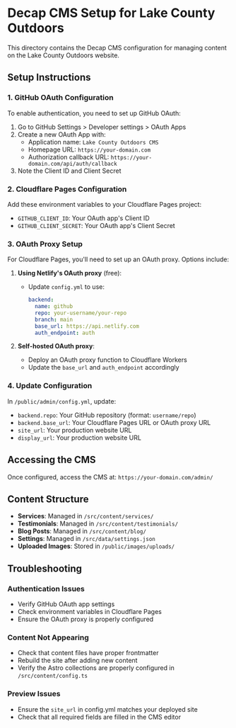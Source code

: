 # Decap CMS Setup for Lake County Outdoors

This directory contains the Decap CMS configuration for managing content on the Lake County Outdoors website.

## Setup Instructions

### 1. GitHub OAuth Configuration

To enable authentication, you need to set up GitHub OAuth:

1. Go to GitHub Settings > Developer settings > OAuth Apps
2. Create a new OAuth App with:
   - Application name: `Lake County Outdoors CMS`
   - Homepage URL: `https://your-domain.com`
   - Authorization callback URL: `https://your-domain.com/api/auth/callback`
3. Note the Client ID and Client Secret

### 2. Cloudflare Pages Configuration

Add these environment variables to your Cloudflare Pages project:

- `GITHUB_CLIENT_ID`: Your OAuth app's Client ID
- `GITHUB_CLIENT_SECRET`: Your OAuth app's Client Secret

### 3. OAuth Proxy Setup

For Cloudflare Pages, you'll need to set up an OAuth proxy. Options include:

1. **Using Netlify's OAuth proxy** (free):
   - Update `config.yml` to use:
     ```yaml
     backend:
       name: github
       repo: your-username/your-repo
       branch: main
       base_url: https://api.netlify.com
       auth_endpoint: auth
     ```

2. **Self-hosted OAuth proxy**:
   - Deploy an OAuth proxy function to Cloudflare Workers
   - Update the `base_url` and `auth_endpoint` accordingly

### 4. Update Configuration

In `/public/admin/config.yml`, update:

- `backend.repo`: Your GitHub repository (format: `username/repo`)
- `backend.base_url`: Your Cloudflare Pages URL or OAuth proxy URL
- `site_url`: Your production website URL
- `display_url`: Your production website URL

## Accessing the CMS

Once configured, access the CMS at: `https://your-domain.com/admin/`

## Content Structure

- **Services**: Managed in `/src/content/services/`
- **Testimonials**: Managed in `/src/content/testimonials/`
- **Blog Posts**: Managed in `/src/content/blog/`
- **Settings**: Managed in `/src/data/settings.json`
- **Uploaded Images**: Stored in `/public/images/uploads/`

## Troubleshooting

### Authentication Issues
- Verify GitHub OAuth app settings
- Check environment variables in Cloudflare Pages
- Ensure the OAuth proxy is properly configured

### Content Not Appearing
- Check that content files have proper frontmatter
- Rebuild the site after adding new content
- Verify the Astro collections are properly configured in `/src/content/config.ts`

### Preview Issues
- Ensure the `site_url` in config.yml matches your deployed site
- Check that all required fields are filled in the CMS editor